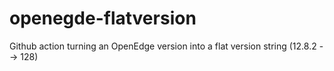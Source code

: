 # openegde-flatversion
Github action turning an OpenEdge version into a flat version string (12.8.2 --> 128)
